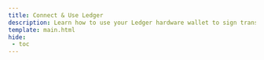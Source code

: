 ```yaml
---
title: Connect & Use Ledger
description: Learn how to use your Ledger hardware wallet to sign transactions on Moonbeam networks, using the native Moonbeam and Moonriver apps and the Ethereum app.
template: main.html
hide: 
 - toc
---
```


<h1 class='subsection-title'></h1>
<div class='subsection-wrapper'></div>